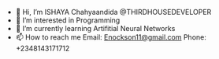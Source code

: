 - 👋 Hi, I’m ISHAYA  Chahyaandida @THIRDHOUSEDEVELOPER
- 👀 I’m interested in Programming
- 🌱 I’m currently learning Artifitial Neural Networks
- 📫 How to reach me Email: Enockson11@gmail.com Phone: +2348143171712

<!---
THIRDHOUSEDEVELOPER/THIRDHOUSEDEVELOPER is a ✨ special ✨ repository because its `README.md` (this file) appears on your GitHub profile.
You can click the Preview link to take a look at your changes.
--->
